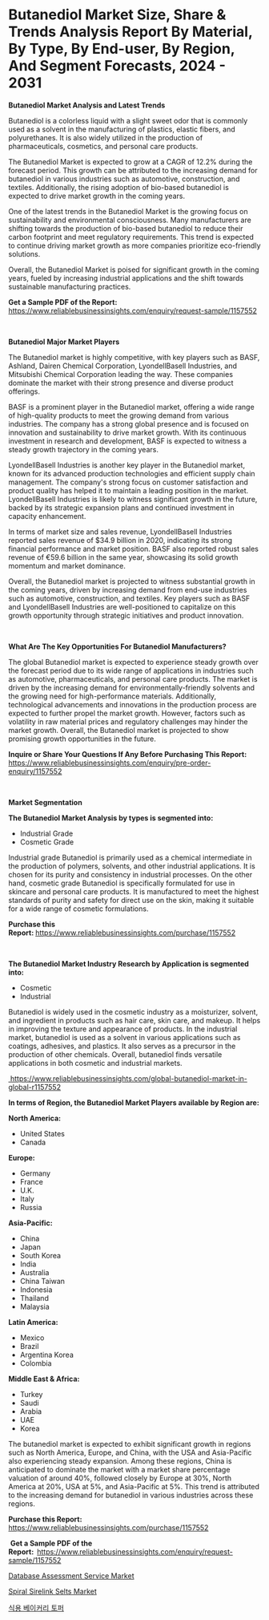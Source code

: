 <p><h1>Butanediol Market Size, Share & Trends Analysis Report By Material, By Type, By End-user, By Region, And Segment Forecasts, 2024 - 2031</h1></p><p><strong>Butanediol Market Analysis and Latest Trends</strong></p>
<p><p>Butanediol is a colorless liquid with a slight sweet odor that is commonly used as a solvent in the manufacturing of plastics, elastic fibers, and polyurethanes. It is also widely utilized in the production of pharmaceuticals, cosmetics, and personal care products.</p><p>The Butanediol Market is expected to grow at a CAGR of 12.2% during the forecast period. This growth can be attributed to the increasing demand for butanediol in various industries such as automotive, construction, and textiles. Additionally, the rising adoption of bio-based butanediol is expected to drive market growth in the coming years.</p><p>One of the latest trends in the Butanediol Market is the growing focus on sustainability and environmental consciousness. Many manufacturers are shifting towards the production of bio-based butanediol to reduce their carbon footprint and meet regulatory requirements. This trend is expected to continue driving market growth as more companies prioritize eco-friendly solutions.</p><p>Overall, the Butanediol Market is poised for significant growth in the coming years, fueled by increasing industrial applications and the shift towards sustainable manufacturing practices.</p></p>
<p><strong>Get a Sample PDF of the Report:&nbsp;</strong> <a href="https://www.reliablebusinessinsights.com/enquiry/request-sample/1157552">https://www.reliablebusinessinsights.com/enquiry/request-sample/1157552</a></p>
<p>&nbsp;</p>
<p><strong>Butanediol Major Market Players</strong></p>
<p><p>The Butanediol market is highly competitive, with key players such as BASF, Ashland, Dairen Chemical Corporation, LyondellBasell Industries, and Mitsubishi Chemical Corporation leading the way. These companies dominate the market with their strong presence and diverse product offerings.</p><p>BASF is a prominent player in the Butanediol market, offering a wide range of high-quality products to meet the growing demand from various industries. The company has a strong global presence and is focused on innovation and sustainability to drive market growth. With its continuous investment in research and development, BASF is expected to witness a steady growth trajectory in the coming years.</p><p>LyondellBasell Industries is another key player in the Butanediol market, known for its advanced production technologies and efficient supply chain management. The company's strong focus on customer satisfaction and product quality has helped it to maintain a leading position in the market. LyondellBasell Industries is likely to witness significant growth in the future, backed by its strategic expansion plans and continued investment in capacity enhancement.</p><p>In terms of market size and sales revenue, LyondellBasell Industries reported sales revenue of $34.9 billion in 2020, indicating its strong financial performance and market position. BASF also reported robust sales revenue of €59.6 billion in the same year, showcasing its solid growth momentum and market dominance.</p><p>Overall, the Butanediol market is projected to witness substantial growth in the coming years, driven by increasing demand from end-use industries such as automotive, construction, and textiles. Key players such as BASF and LyondellBasell Industries are well-positioned to capitalize on this growth opportunity through strategic initiatives and product innovation.</p></p>
<p>&nbsp;</p>
<p><strong>What Are The Key Opportunities For Butanediol Manufacturers?</strong></p>
<p><p>The global Butanediol market is expected to experience steady growth over the forecast period due to its wide range of applications in industries such as automotive, pharmaceuticals, and personal care products. The market is driven by the increasing demand for environmentally-friendly solvents and the growing need for high-performance materials. Additionally, technological advancements and innovations in the production process are expected to further propel the market growth. However, factors such as volatility in raw material prices and regulatory challenges may hinder the market growth. Overall, the Butanediol market is projected to show promising growth opportunities in the future.</p></p>
<p><strong>Inquire or Share Your Questions If Any Before Purchasing This Report:</strong> <a href="https://www.reliablebusinessinsights.com/enquiry/pre-order-enquiry/1157552">https://www.reliablebusinessinsights.com/enquiry/pre-order-enquiry/1157552</a></p>
<p>&nbsp;</p>
<p><strong>Market Segmentation</strong></p>
<p><strong>The Butanediol Market Analysis by types is segmented into:</strong></p>
<p><ul><li>Industrial Grade</li><li>Cosmetic Grade</li></ul></p>
<p><p>Industrial grade Butanediol is primarily used as a chemical intermediate in the production of polymers, solvents, and other industrial applications. It is chosen for its purity and consistency in industrial processes. On the other hand, cosmetic grade Butanediol is specifically formulated for use in skincare and personal care products. It is manufactured to meet the highest standards of purity and safety for direct use on the skin, making it suitable for a wide range of cosmetic formulations.</p></p>
<p><strong>Purchase this Report:&nbsp;</strong><a href="https://www.reliablebusinessinsights.com/purchase/1157552">https://www.reliablebusinessinsights.com/purchase/1157552</a></p>
<p>&nbsp;</p>
<p><strong>The Butanediol Market Industry Research by Application is segmented into:</strong></p>
<p><ul><li>Cosmetic</li><li>Industrial</li></ul></p>
<p><p>Butanediol is widely used in the cosmetic industry as a moisturizer, solvent, and ingredient in products such as hair care, skin care, and makeup. It helps in improving the texture and appearance of products. In the industrial market, butanediol is used as a solvent in various applications such as coatings, adhesives, and plastics. It also serves as a precursor in the production of other chemicals. Overall, butanediol finds versatile applications in both cosmetic and industrial markets.</p></p>
<p><a href="https://www.reliablebusinessinsights.com/global-butanediol-market-in-global-r1157552">&nbsp;https://www.reliablebusinessinsights.com/global-butanediol-market-in-global-r1157552</a></p>
<p><strong>In terms of Region, the Butanediol Market Players available by Region are:</strong></p>
<p>
    <p> <strong> North America: </strong>
        <ul>
            <li>United States</li>
            <li>Canada</li>
        </ul>
        </p> 
    <p> <strong> Europe: </strong>
        <ul>
            <li>Germany</li>
            <li>France</li>
            <li>U.K.</li>
            <li>Italy</li>
            <li>Russia</li>
        </ul>
        </p> 
    <p> <strong> Asia-Pacific: </strong>
        <ul>
            <li>China</li>
            <li>Japan</li>
            <li>South Korea</li>
            <li>India</li>
            <li>Australia</li>
            <li>China Taiwan</li>
            <li>Indonesia</li>
            <li>Thailand</li>
            <li>Malaysia</li>
        </ul>
        </p> 
    <p> <strong> Latin America: </strong>
        <ul>
            <li>Mexico</li>
            <li>Brazil</li>
            <li>Argentina Korea</li>
            <li>Colombia</li>
        </ul>
        </p> 
    <p> <strong> Middle East & Africa: </strong>
        <ul>
            <li>Turkey</li>
            <li>Saudi</li>
            <li>Arabia</li>
            <li>UAE</li>
            <li>Korea</li>
        </ul>
    </p>
    </p>
<p><p>The butanediol market is expected to exhibit significant growth in regions such as North America, Europe, and China, with the USA and Asia-Pacific also experiencing steady expansion. Among these regions, China is anticipated to dominate the market with a market share percentage valuation of around 40%, followed closely by Europe at 30%, North America at 20%, USA at 5%, and Asia-Pacific at 5%. This trend is attributed to the increasing demand for butanediol in various industries across these regions.</p></p>
<p><strong>Purchase this Report: </strong><a href="https://www.reliablebusinessinsights.com/purchase/1157552">https://www.reliablebusinessinsights.com/purchase/1157552</a></p>
<p>&nbsp;<strong>Get a Sample PDF of the Report:&nbsp;&nbsp;</strong><a href="https://www.reliablebusinessinsights.com/enquiry/request-sample/1157552">https://www.reliablebusinessinsights.com/enquiry/request-sample/1157552</a></p>
<p><strong></strong></p>
<p><p><a href="https://medium.com/@sac-m/global-database-assessment-service-industry-research-report-competitive-landscape-market-size-d1b524a5825f">Database Assessment Service Market</a></p><p><a href="https://medium.com/@clairedivash14/global-spiral-sirelink-selts-market-share-and-growth-opportunities-and-market-size-growing-with-a-eb409f33593e">Spiral Sirelink Selts Market</a></p><p><a href="https://github.com/gambitz1998/Market-Research-Report-List-1/blob/main/1540049124676.md">식용 베이커리 토퍼</a></p></p>